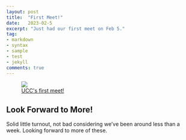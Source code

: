 ```yaml
---
layout: post
title:  "First Meet!"
date:   2023-02-5
excerpt: "Just had our first meet on Feb 5."
tag:
- markdown 
- syntax
- sample
- test
- jekyll
comments: true
---
```


<figure>
	<a href="https://i.ibb.co/MMwMT7h/first-meet.jpg"><img src="https://i.ibb.co/MMwMT7h/first-meet.jpg"></a>
	<figcaption><a href="https://www.instagram.com/p/CoTlaO6r3bT/" title="UCC's first meet!">UCC's first meet!</a></figcaption>
</figure>

## Look Forward to More!
Solid little turnout, not bad considering we’ve been around less than a week. Looking forward to more of these.
